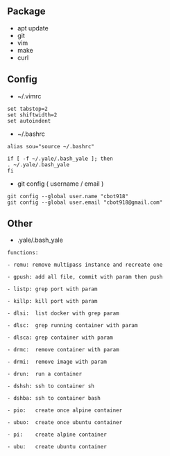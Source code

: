 
## Package
- apt update
- git
- vim
- make
- curl

## Config
- ~/.vimrc
```
set tabstop=2
set shiftwidth=2
set autoindent
```
- ~/.bashrc
```
alias sou="source ~/.bashrc"

if [ -f ~/.yale/.bash_yale ]; then
. ~/.yale/.bash_yale
fi
```

- git config ( username / email )
```
git config --global user.name "cbot918"
git config --global user.email "cbot918@gmail.com"

```


## Other
- .yale/.bash_yale
```
functions:

- remu: remove multipass instance and recreate one 

- gpush: add all file, commit with param then push

- listp: grep port with param

- killp: kill port with param

- dlsi:  list docker with grep param

- dlsc:  grep running container with param

- dlsca: grep container with param

- drmc:  remove container with param

- drmi:  remove image with param

- drun:  run a container 

- dshsh: ssh to container sh

- dshba: ssh to container bash

- pio:   create once alpine container

- ubuo:  create once ubuntu container

- pi:    create alpine container

- ubu:   create ubuntu container


```